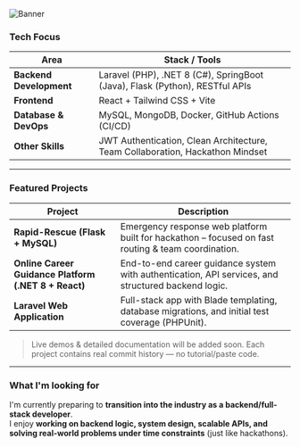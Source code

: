 ![Banner](https://capsule-render.vercel.app/api?type=rect&color=0D1117&height=100&section=header&text=Kai%20Quincy%20—%20Full-Stack%20Developer&fontColor=FFFFFF&fontSize=28&fontAlign=50&fontAlignY=60)

### Tech Focus

| Area | Stack / Tools |
|------|--------------|
| **Backend Development** | Laravel (PHP), .NET 8 (C#), SpringBoot (Java), Flask (Python), RESTful APIs |
| **Frontend** | React + Tailwind CSS + Vite |
| **Database & DevOps** | MySQL, MongoDB, Docker, GitHub Actions (CI/CD) |
| **Other Skills** | JWT Authentication, Clean Architecture, Team Collaboration, Hackathon Mindset |

---

### Featured Projects

| Project | Description |
|--------|------------|
| **Rapid-Rescue (Flask + MySQL)** | Emergency response web platform built for hackathon – focused on fast routing & team coordination. |
| **Online Career Guidance Platform (.NET 8 + React)** | End-to-end career guidance system with authentication, API services, and structured backend logic. |
| **Laravel Web Application** | Full-stack app with Blade templating, database migrations, and initial test coverage (PHPUnit). |

> Live demos & detailed documentation will be added soon. Each project contains real commit history — no tutorial/paste code.

---

### What I'm looking for

I'm currently preparing to **transition into the industry as a backend/full-stack developer**.  
I enjoy **working on backend logic, system design, scalable APIs, and solving real-world problems under time constraints** (just like hackathons).
